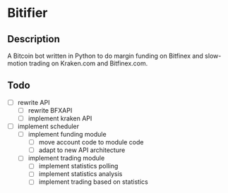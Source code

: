 # Bitifier

## Description
A Bitcoin bot written in Python to do margin funding on Bitfinex and slow-motion trading on Kraken.com and Bitfinex.com.

## Todo
- [ ] rewrite API
  - [ ] rewrite BFXAPI
  - [ ] implement kraken API
- [ ] implement scheduler
  - [ ] implement funding module
    - [ ] move account code to module code
    - [ ] adapt to new API architecture
  - [ ] implement trading module
    - [ ] implement statistics polling
    - [ ] implement statistics analysis
    - [ ] implement trading based on statistics
